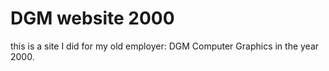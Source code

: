 # DGM website 2000

this is a site I did for my old employer: DGM Computer Graphics in the year 2000.


